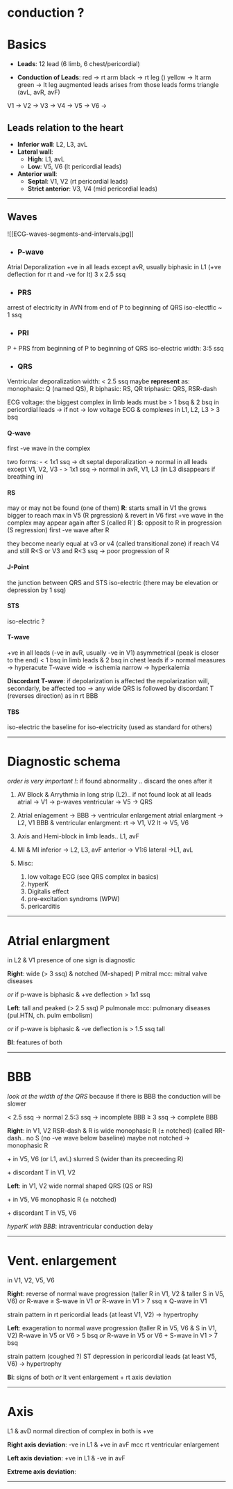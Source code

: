 # conduction ?

# Basics

- **Leads**:
12 lead (6 limb, 6 chest/pericordial)

- **Conduction of Leads**:
red -> rt arm
black -> rt leg ()
yellow -> lt arm
green -> lt leg
augmented leads arises from those leads forms triangle (avL, avR, avF)

V1 -> 
V2 ->
V3 -> 
V4 -> 
V5 -> 
V6 -> 

## Leads relation to the heart

- **Inferior wall**: L2, L3, avL
- **Lateral wall**:
    - **High**: L1, avL
    - **Low**: V5, V6 (lt pericordial leads)
- **Anterior wall**:
    - **Septal**: V1, V2 (rt pericordial leads)
    - **Strict anterior**: V3, V4 (mid pericordial leads)

---
## Waves
![[ECG-waves-segments-and-intervals.jpg]]

- ### P-wave
Atrial Deporalization
+ve in all leads except avR, usually biphasic in L1 (+ve deflection for rt and -ve for lt)
3 x 2.5 ssq

- ### PRS
arrest of electricity in AVN
from end of P to beginning of QRS
iso-electfic
~ 1 ssq

- ### PRI
P + PRS
from beginning of P to beginning of QRS
iso-electric
width: 3:5 ssq

- ### QRS
Ventricular deporalization
width: < 2.5 ssq
maybe **represent** as:
monophasic: Q (named QS), R
biphasic: RS, QR
triphasic: QRS, RSR-dash

ECG voltage:
the biggest complex in limb leads must be > 1 bsq &
2 bsq in pericordial leads -> if not -> low voltage ECG &
complexes in L1, L2, L3 > 3 bsq

#### Q-wave
first -ve wave in the complex

two forms:
    - < 1x1 ssq -> dt septal deporalization -> normal in all leads except V1, V2, V3
    - > 1x1 ssq -> normal in avR, V1, L3 (in L3 disappears if breathing in)

#### RS
may or may not be found (one of them)
 **R**:
 starts small in V1 the grows bigger to reach max in V5 (R prgression) & revert in V6
 first +ve wave in the complex
 may appear again after S (called R`)
 **S**:
 opposit to R in progression (S regression)
 first -ve wave after R
 
 they become nearly equal at v3 or v4 (called transitional zone)
 if reach V4 and still R<S or V3 and R<3 ssq  -> poor progression of R

#### J-Point
the junction between QRS and STS
iso-electric (there may be elevation or depression by 1 ssq)

#### STS
iso-electric
?

#### T-wave
+ve in all leads (-ve in avR, usually -ve in V1)
asymmetrical (peak is closer to the end)
< 1 bsq in limb leads & 2 bsq in chest leads
if > normal measures -> hyperacute T-wave
wide -> ischemia
narrow -> hyperkalemia

**Discordant T-wave**: if depolarization is affected the repolarization will, secondarly, be affected too -> any wide QRS is followed by discordant T (reverses direction) as in rt BBB

#### TBS
iso-electric
the baseline for iso-electricity (used as standard for others)

---
# Diagnostic schema
*order is very important !*: if found abnormality .. discard the ones after it

1. AV Block & Arrythmia
in long strip (L2).. if not found look at all leads
atrial -> V1 -> p-waves
ventricular -> V5 -> QRS

2. Atrial enlagement -> BBB -> ventricular enlargement
atrial enlargment -> L2, V1
BBB & ventricular enlargment:
rt -> V1, V2
lt -> V5, V6

3. Axis and Hemi-block
in limb leads.. L1, avF

4. MI & MI
inferior -> L2, L3, avF
anterior -> V1:6
lateral ->L1, avL

5. Misc:
    1. low voltage ECG (see QRS complex in basics)
    2. hyperK
    3. Digitalis effect
    4. pre-excitation syndroms (WPW)
    5. pericarditis

---
# Atrial enlargment
in L2 & V1
presence of one sign is diagnostic

**Right**:
wide (> 3 ssq) & notched (M-shaped)
P mitral
mcc: mitral valve diseases

*or* if p-wave is biphasic & +ve deflection > 1x1 ssq

**Left**:
tall and peaked (> 2.5 ssq)
P pulmonale
mcc: pulmonary diseases (pul.HTN, ch. pulm embolism)

*or* if p-wave is biphasic & -ve deflection is > 1.5 ssq tall

**BI**:
features of both
 

---
# BBB
*look at the width of the QRS* because if there is BBB the conduction will be slower

< 2.5 ssq -> normal
2.5:3 ssq -> incomplete BBB
≥ 3 ssq    -> complete BBB

**Right**:
in V1, V2
RSR-dash & R is wide
monophasic R (± notched) (called RR-dash.. no S (no -ve wave below baseline)
maybe not notched -> monophasic R

\+ in V5, V6 (or L1, avL)
slurred S (wider than its preceeding R)

\+ discordant T in V1, V2

**Left**:
in V1, V2
wide normal shaped QRS (QS or RS)

\+ in V5, V6
monophasic R (± notched)

\+ discordant T in V5, V6

*hyperK with BBB*: intraventricular conduction delay

---

# Vent. enlargement
in V1, V2, V5, V6

**Right**:
reverse of normal wave progression (taller R in V1, V2 & taller S in V5, V6)
*or* R-wave ≥ S-wave in V1
*or* R-wave in V1 > 7 ssq
± Q-wave in V1

strain pattern in rt pericordial leads (at least V1, V2) -> hypertrophy

**Left**:
exageration to normal wave progression (taller R in V5, V6 & S in V1, V2)
R-wave in V5 or V6 > 5 bsq
*or* R-wave in V5 or V6 + S-wave in V1 > 7 bsq

strain pattern (coughed ?) ST depression in pericordial leads (at least V5, V6) -> hypertrophy

**Bi**:
signs of both
*or* lt vent enlargement + rt axis deviation

---
# Axis
L1 & avD
normal direction of complex in both is +ve

**Right axis deviation**:
-ve in L1 & +ve in avF
mcc rt ventricular enlargement

**Left axis deviation**:
+ve in L1 & -ve in avF


**Extreme axis deviation**:


---

